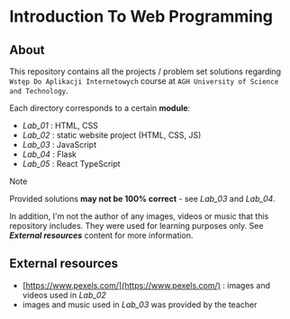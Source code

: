 # Introduction To Web Programming

## About

This repository contains all the projects / problem set solutions regarding `Wstęp Do Aplikacji Internetowych` course at `AGH University of Science and Technology`. <br/>

Each directory corresponds to a certain **module**:

  - *Lab_01* : HTML, CSS
  - *Lab_02* : static website project (HTML, CSS, JS)
  - *Lab_03* : JavaScript
  - *Lab_04* : Flask
  - *Lab_05* : React TypeScript

>[!NOTE]
>Provided solutions **may not be 100% correct** - see *Lab_03* and *Lab_04*.
>
>In addition, I'm not the author of any images, videos or music that this repository includes.
>They were used for learning purposes only. See ***External resources*** content for more information.

## External resources

  - [https://www.pexels.com/](https://www.pexels.com/) : images and videos used in *Lab_02*
  - images and music used in *Lab_03* was provided by the teacher


